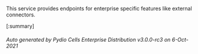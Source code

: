 






This service provides endpoints for enterprise specific features like external connectors.

[:summary]

###### Auto generated by Pydio Cells Enterprise Distribution v3.0.0-rc3 on 6-Oct-2021
